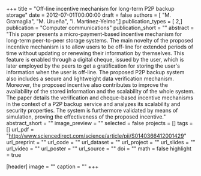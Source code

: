 +++
title = "Off-line incentive mechanism for long-term P2P backup storage"
date = 2012-07-01T00:00:00
draft = false
authors = [ "M. Gramaglia", "M. Urueña", "I. Martinez-Yelmo",]
publication_types = [ 2,]
publication = "Computer communications"
publication_short = ""
abstract = "This paper presents a micro-payment-based incentive mechanism for long-term peer-to-peer storage systems. The main novelty of the proposed incentive mechanism is to allow users to be off-line for extended periods of time without updating or renewing their information by themselves. This feature is enabled through a digital cheque, issued by the user, which is later employed by the peers to get a gratification for storing the user's information when the user is off-line. The proposed P2P backup system also includes a secure and lightweight data verification mechanism. Moreover, the proposed incentive also contributes to improve the availability of the stored information and the scalability of the whole system. The paper details the verification and cheque-based incentive mechanisms in the context of a P2P backup service and analyzes its scalability and security properties. The system is furthermore validated by means of simulation, proving the effectiveness of the proposed incentive."
abstract_short = ""
image_preview = ""
selected = false
projects = []
tags = []
url_pdf = "http://www.sciencedirect.com/science/article/pii/S0140366412001429"
url_preprint = ""
url_code = ""
url_dataset = ""
url_project = ""
url_slides = ""
url_video = ""
url_poster = ""
url_source = ""
doi = ""
math = false
highlight = true

[header]
image = ""
caption = ""
+++
